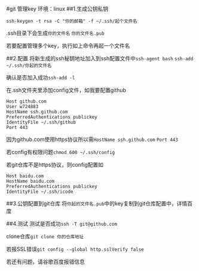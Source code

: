#git 管理key
环境：linux
##1.生成公钥私钥

`ssh-keygen -t rsa -C "你的邮箱" -f ~/.ssh/起个文件名`

.ssh目录下会生成`你的文件名` `你的文件名.pub`

若要配置管理多个key，执行如上命令再起一个文件名

##2.配置
将新生成的ssh秘钥地址加入到ssh配置文件中`ssh-agent bash` `ssh-add ~/.ssh/你起的文件名`

确认是否加入成功`ssh-add -l`

在.ssh文件夹里添加config文件，如我要配置github

```
Host github.com
User w724883
HostName ssh.github.com
PreferredAuthentications publickey
IdentityFile ~/.ssh/github
Port 443 
```

因为github.com使用https协议所以需`HostName ssh.github.com` `Port 443 `

若config有权限问题`chmod 600 ~/.ssh/config`

若git仓库不是https协议，则config配置如

```
Host baidu.com
HostName baidu.com
PreferredAuthentications publickey
IdentityFile ~/.ssh/icode
```

##3.公钥配置到git仓库
将`你起的文件名.pub`中的key复制到git仓库配置中，详情百度

##4.测试
测试是否成功`ssh -T git@github.com`

clone仓库`git clone 你的仓库地址`

若报SSL错误`git config --global http.sslVerify false`

若还有问题，请谷歌百度报错信息
